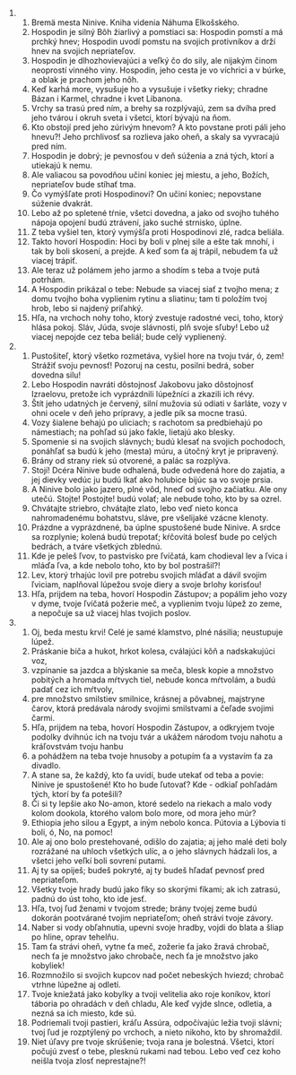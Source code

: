 <ol>
  <li>
    <ol>
      <li>Bremä mesta Ninive. Kniha videnia Náhuma Elkošského.</li>
      <li>Hospodin je silný Bôh žiarlivý a pomstiaci sa: Hospodin pomstí a má prchký hnev; Hospodin uvodí pomstu na svojich protivníkov a drží hnev na svojich nepriateľov.</li>
      <li>Hospodin je dlhozhovievajúci a veľký čo do sily, ale nijakým činom neoprostí vinného viny. Hospodin, jeho cesta je vo víchrici a v búrke, a oblak je prachom jeho nôh.</li>
      <li>Keď karhá more, vysušuje ho a vysušuje i všetky rieky; chradne Bázan i Karmel, chradne i kvet Libanona.</li>
      <li>Vrchy sa trasú pred ním, a brehy sa rozplývajú, zem sa dvíha pred jeho tvárou i okruh sveta i všetci, ktorí bývajú na ňom.</li>
      <li>Kto obstojí pred jeho zúrivým hnevom? A kto povstane proti páli jeho hnevu?! Jeho prchlivosť sa rozlieva jako oheň, a skaly sa vyvracajú pred ním.</li>
      <li>Hospodin je dobrý; je pevnosťou v deň súženia a zná tých, ktorí a utiekajú k nemu.</li>
      <li>Ale valiacou sa povodňou učiní koniec jej miestu, a jeho, Božích, nepriateľov bude stíhať tma.</li>
      <li>Čo vymýšľate proti Hospodinovi? On učiní koniec; nepovstane súženie dvakrát.</li>
      <li>Lebo až po spletené tŕnie, všetci dovedna, a jako od svojho tuhého nápoja opojení budú ztrávení, jako suché strnisko, úplne.</li>
      <li>Z teba vyšiel ten, ktorý vymýšľa proti Hospodinovi zlé, radca beliála.</li>
      <li>Takto hovorí Hospodin: Hoci by boli v plnej sile a ešte tak mnohí, i tak by boli skosení, a prejde. A keď som ťa aj trápil, nebudem ťa už viacej trápiť.</li>
      <li>Ale teraz už polámem jeho jarmo a shodím s teba a tvoje putá potrhám.</li>
      <li>A Hospodin prikázal o tebe: Nebude sa viacej siať z tvojho mena; z domu tvojho boha vyplienim rytinu a sliatinu; tam ti položím tvoj hrob, lebo si najdený priľahký.</li>
      <li>Hľa, na vrchoch nohy toho, ktorý zvestuje radostné veci, toho, ktorý hlása pokoj. Sláv, Júda, svoje slávnosti, plň svoje sľuby! Lebo už viacej nepojde cez teba beliál; bude celý vyplienený.</li>
    </ol>
  </li>
  <li>
    <ol>
      <li>Pustošiteľ, ktorý všetko rozmetáva, vyšiel hore na tvoju tvár, ó, zem! Strážiť svoju pevnosť! Pozoruj na cestu, posilni bedrá, sober dovedna silu!</li>
      <li>Lebo Hospodin navráti dôstojnosť Jakobovu jako dôstojnosť Izraelovu, pretože ich vyprázdnili lúpežníci a zkazili ich révy.</li>
      <li>Štít jeho udatných je červený, silní mužovia sú odiati v šarláte, vozy v ohni ocele v deň jeho prípravy, a jedle pík sa mocne trasú.</li>
      <li>Vozy šialene behajú po uliciach; s rachotom sa predbiehajú po námestiach; na pohľad sú jako fakle, lietajú ako blesky.</li>
      <li>Spomenie si na svojich slávnych; budú klesať na svojich pochodoch, ponáhľať sa budú k jeho (mesta) múru, a útočný kryt je pripravený.</li>
      <li>Brány od strany riek sú otvorené, a palác sa rozplýva.</li>
      <li>Stojí! Dcéra Ninive bude odhalená, bude odvedená hore do zajatia, a jej dievky vedúc ju budú lkať ako holubice bijúc sa vo svoje prsia.</li>
      <li>A Ninive bolo jako jazero, plné vôd, hneď od svojho začiatku. Ale ony utečú. Stojte! Postojte! budú volať; ale nebude toho, kto by sa ozrel.</li>
      <li>Chvátajte striebro, chvátajte zlato, lebo veď nieto konca nahromadenému bohatstvu, sláve, pre všelijaké vzácne klenoty.</li>
      <li>Prázdne a vyprázdnené, ba úplne spustošené bude Ninive. A srdce sa rozplynie; kolená budú trepotať; kŕčovitá bolesť bude po celých bedrách, a tváre všetkých zblednú.</li>
      <li>Kde je peleš ľvov, to pastvisko pre ľvíčatá, kam chodieval lev a ľvica i mláďa ľva, a kde nebolo toho, kto by bol postrašil?!</li>
      <li>Lev, ktorý trhajúc lovil pre potrebu svojich mláďat a dávil svojim ľviciam, naplňoval lúpežou svoje diery a svoje brlohy korisťou!</li>
      <li>Hľa, prijdem na teba, hovorí Hospodin Zástupov; a popálim jeho vozy v dyme, tvoje ľvíčatá požerie meč, a vyplienim tvoju lúpež zo zeme, a nepočuje sa už viacej hlas tvojich poslov.</li>
    </ol>
  </li>
  <li>
    <ol>
      <li>Oj, beda mestu krvi! Celé je samé klamstvo, plné násilia; neustupuje lúpež.</li>
      <li>Práskanie biča a hukot, hrkot kolesa, cválajúci kôň a nadskakujúci voz,</li>
      <li>vzpínanie sa jazdca a blýskanie sa meča, blesk kopie a množstvo pobitých a hromada mŕtvych tiel, nebude konca mŕtvolám, a budú padať cez ich mŕtvoly,</li>
      <li>pre množstvo smilstiev smilnice, krásnej a pôvabnej, majstryne čarov, ktorá predávala národy svojimi smilstvami a čeľade svojimi čarmi.</li>
      <li>Hľa, prijdem na teba, hovorí Hospodin Zástupov, a odkryjem tvoje podolky dvihnúc ich na tvoju tvár a ukážem národom tvoju nahotu a kráľovstvám tvoju hanbu</li>
      <li>a pohádžem na teba tvoje hnusoby a potupím ťa a vystavím ťa za divadlo.</li>
      <li>A stane sa, že každý, kto ťa uvidí, bude utekať od teba a povie: Ninive je spustošené! Kto ho bude ľutovať? Kde - odkiaľ pohľadám tých, ktorí by ťa potešili?</li>
      <li>Či si ty lepšie ako No-amon, ktoré sedelo na riekach a malo vody kolom dookola, ktorého valom bolo more, od mora jeho múr?</li>
      <li>Ethiopia jeho silou a Egypt, a iným nebolo konca. Pútovia a Lýbovia ti boli, ó, No, na pomoc!</li>
      <li>Ale aj ono bolo prestehované, odišlo do zajatia; aj jeho malé deti boly rozrážané na uhloch všetkých ulíc, a o jeho slávnych hádzali los, a všetci jeho veľkí boli sovrení putami.</li>
      <li>Aj ty sa opiješ; budeš pokryté, aj ty budeš hľadať pevnosť pred nepriateľom.</li>
      <li>Všetky tvoje hrady budú jako fíky so skorými fíkami; ak ich zatrasú, padnú do úst toho, kto ide jesť.</li>
      <li>Hľa, tvoj ľud ženami v tvojom strede; brány tvojej zeme budú dokorán pootvárané tvojim nepriateľom; oheň strávi tvoje závory.</li>
      <li>Naber si vody obľahnutia, upevni svoje hradby, vojdi do blata a šliap po hline, oprav tehelňu.</li>
      <li>Tam ťa strávi oheň, vytne ťa meč, zožerie ťa jako žravá chrobač, nech ťa je množstvo jako chrobače, nech ťa je množstvo jako kobyliek!</li>
      <li>Rozmnožilo si svojich kupcov nad počet nebeských hviezd; chrobač vtrhne lúpežne aj odletí.</li>
      <li>Tvoje kniežatá jako kobylky a tvoji velitelia ako roje koníkov, ktorí táboria po ohradách v deň chladu, Ale keď vyjde slnce, odletia, a nezná sa ich miesto, kde sú.</li>
      <li>Podriemali tvoji pastieri, kráľu Assúra, odpočívajúc ležia tvoji slávni; tvoj ľud je rozptýlený po vrchoch, a nieto nikoho, kto by shromaždil.</li>
      <li>Niet úľavy pre tvoje skrúšenie; tvoja rana je bolestná. Všetci, ktorí počujú zvesť o tebe, plesknú rukami nad tebou. Lebo veď cez koho neišla tvoja zlosť neprestajne?!</li>
    </ol>
  </li>
</ol>